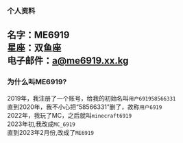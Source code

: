 ### 个人资料  
名字：ME6919  
星座：双鱼座  
电子邮件：a@me6919.xx.kg
---------------------------------------  
### 为什么叫ME6919?    
2019年，我注册了一个账号，给我的初始名叫`用户691958566331`   
直到2020年，我不小心把“58566331”删了，故称`用户6919`    
2022年，我玩了MC，之后就叫`minecraft6919`     
2023年初,我改成`MC_6919`    
直到2023年2月份,改成了`ME6919`   
